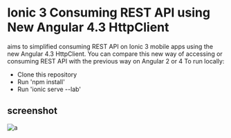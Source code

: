# Ionic 3 Consuming REST API using New Angular 4.3 HttpClient
aims to simplified consuming REST API on Ionic 3 mobile apps using the new Angular 4.3 HttpClient. You can compare this new way of accessing or consuming REST API with the previous way on Angular 2 or 4
To run locally:
* Clone this repository
* Run 'npm install'
* Run 'ionic serve --lab'

## screenshot

![a](https://user-images.githubusercontent.com/12325386/29570882-5183bb4c-878a-11e7-8d90-ebe25f10ef32.png)
